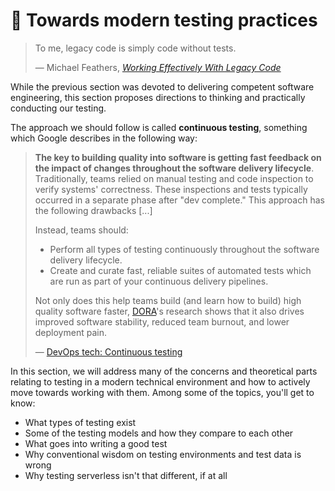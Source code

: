 # 🤖 Towards modern testing practices

> To me, legacy code is simply code without tests.
>
> — Michael Feathers, [_Working Effectively With Legacy Code_](https://www.goodreads.com/book/show/44919.Working\_Effectively\_with\_Legacy\_Code)

While the previous section was devoted to delivering competent software engineering, this section proposes directions to thinking and practically conducting our testing.

The approach we should follow is called **continuous testing**, something which Google describes in the following way:

> **The key to building quality into software is getting fast feedback on the impact of changes throughout the software delivery lifecycle**. Traditionally, teams relied on manual testing and code inspection to verify systems' correctness. These inspections and tests typically occurred in a separate phase after "dev complete." This approach has the following drawbacks \[...]
>
> Instead, teams should:
>
> * Perform all types of testing continuously throughout the software delivery lifecycle.
> * Create and curate fast, reliable suites of automated tests which are run as part of your continuous delivery pipelines.
>
> Not only does this help teams build (and learn how to build) high quality software faster, [DORA](https://www.devops-research.com/research.html)'s research shows that it also drives improved software stability, reduced team burnout, and lower deployment pain.
>
> — [DevOps tech: Continuous testing](https://cloud.google.com/architecture/devops/devops-tech-test-automation)

In this section, we will address many of the concerns and theoretical parts relating to testing in a modern technical environment and how to actively move towards working with them. Among some of the topics, you'll get to know:

* What types of testing exist
* Some of the testing models and how they compare to each other
* What goes into writing a good test
* Why conventional wisdom on testing environments and test data is wrong
* Why testing serverless isn't that different, if at all
